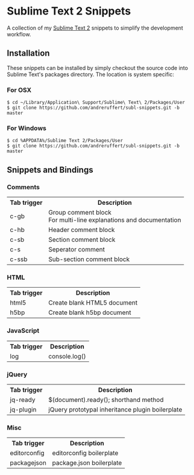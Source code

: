 # Sublime Text 2 Snippets

A collection of my [Sublime Text 2](http://www.sublimetext.com/) snippets to simplify the development workflow.

## Installation

These snippets can be installed by simply checkout the source code into Sublime Text's packages directory. The location is system specific:

### For OSX

    $ cd ~/Library/Application\ Support/Sublime\ Text\ 2/Packages/User
    $ git clone https://github.com/andreruffert/subl-snippets.git -b master

### For Windows

    $ cd %APPDATA%/Sublime Text 2/Packages/User
    $ git clone https://github.com/andreruffert/subl-snippets.git -b master

## Snippets and Bindings

### Comments
<table>
    <tr>
        <th>Tab trigger</th>
        <th>Description</th>
    </tr>
    <tr>
        <td>c-gb</td>
        <td>
            Group comment block<br>
            For multi-line explanations and documentation
        </td>
    </tr>
    <tr>
        <td>c-hb</td>
        <td>Header comment block</td>
    </tr>
    <tr>
        <td>c-sb</td>
        <td>Section comment block</td>
    </tr>
    <tr>
        <td>c-s</td>
        <td>Seperator comment</td>
    </tr>
    <tr>
        <td>c-ssb</td>
        <td>Sub-section comment block</td>
    </tr>
</table>

### HTML
<table>
    <tr>
        <th>Tab trigger</th>
        <th>Description</th>
    </tr>
    <tr>
        <td>html5</td>
        <td>Create blank HTML5 document</td>
    </tr>
    <tr>
        <td>h5bp</td>
        <td>Create blank h5bp document</td>
    </tr>
</table>

### JavaScript
<table>
    <tr>
        <th>Tab trigger</th>
        <th>Description</th>
    </tr>
    <tr>
        <td>log</td>
        <td>console.log()</td>
    </tr>
</table>

### jQuery
<table>
    <tr>
        <th>Tab trigger</th>
        <th>Description</th>
    </tr>
    <tr>
        <td>jq-ready</td>
        <td>$(document).ready(); shorthand method</td>
    </tr>
    <tr>
        <td>jq-plugin</td>
        <td>jQuery prototypal inheritance plugin boilerplate</td>
    </tr>
</table>

### Misc
<table>
    <tr>
        <th>Tab trigger</th>
        <th>Description</th>
    </tr>
    <tr>
        <td>editorconfig</td>
        <td>editorconfig boilerplate</td>
    </tr>
    <tr>
        <td>packagejson</td>
        <td>package.json boilerplate</td>
    </tr>
</table>
